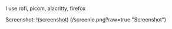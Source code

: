 I use rofi, picom, alacritty, firefox

Screenshot:
!(screenshot) (/screenie.png?raw=true "Screenshot")
